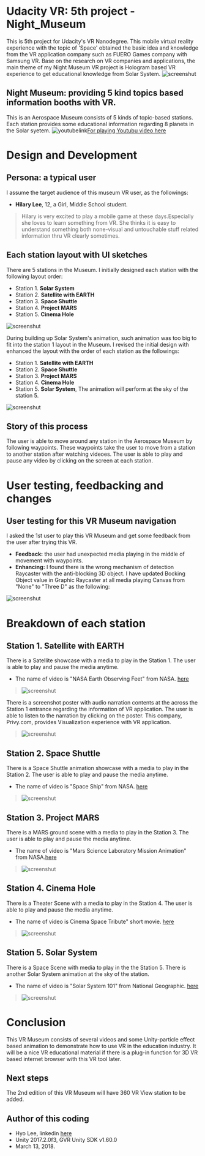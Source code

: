 # Udacity VR: 5th project - Night_Museum
This is 5th project for Udacity's VR Nanodegree. This mobile virtual reality experience with the topic 
of 'Space' obtained the basic idea and knowledge from the VR application company such as FUERO Games 
company with Samsung VR. Base on the research on VR companies and applications, the main theme of my 
Night Museum VR project is Hologram based VR experience to get educational knowledge from Solar System.
![screenshut](https://github.com/himax25/Night_Museum_VR_project/blob/master/Screenshot_Museum.png)

## Night Museum: providing 5 kind topics based information booths with VR.
This is an Aerospace Museum consists of 5 kinds of topic-based stations. Each station provides some educational
information regarding 8 planets in the Solar syetem. 
![youtubelink](https://github.com/himax25/Night_Museum_VR_project/blob/master/VR_YouTubu.JPG)[For playing Youtubu video here](https://youtu.be/g_r-LVPNa4I)

# Design and Development
## Persona: a typical user
I assume the target audience of this museum VR user, as the followings:
* **Hilary Lee**, 12, a Girl, Middle School student.
> Hilary is very excited to play a mobile game at these days.Especially she loves to learn something from VR. 
  She thinks it is easy to understand something both none-visual and untouchable stuff related information thru 
  VR clearly sometimes.
  
## Each station layout with UI sketches
There are 5 stations in the Museum. I initially designed each station with the following layout order: 
* Station 1. **Solar System**
* Station 2. **Satellite with EARTH**
* Station 3. **Space Shuttle**
* Station 4. **Project MARS**
* Station 5. **Cinema Hole**

![screenshut](https://github.com/himax25/Night_Museum_VR_project/blob/master/Design_Rev1.jpg)

During building up Solar System's animation, such animation was too big to fit into the station 1 layout in 
the Museum. I revised the initial design with enhanced the layout with the order of each station as the followings:
* Station 1. **Satellite with EARTH**
* Station 2. **Space Shuttle**
* Station 3. **Project MARS**
* Station 4. **Cinema Hole**
* Station 5. **Solar System**, The animation will perform at the sky of the station 5.

![screenshut](https://github.com/himax25/Night_Museum_VR_project/blob/master/Design_Rev2.jpg)

## Story of this process
The user is able to move around any station in the Aerospace Museum by following waypoints. These waypoints take 
the user to move from a station to another station after watching videoes. The user is able to play and pause 
any video by clicking on the screen at each station.

# User testing, feedbacking and changes
## User testing for this VR Museum navigation
I asked the 1st user to play this VR Museum and get some feedback from the user after trying this VR.
* **Feedback:** the user had unexpected media playing in the middle of movement with waypoints.
* **Enhancing:** I found there is the wrong mechanism of detection Raycaster with the anti-blocking 3D object. I have updated Bocking Object value in Graphic Raycaster at all media playing Canvas  from "None" to "Three D" as the following: 

![screenshut](https://github.com/himax25/Night_Museum_VR_project/blob/master/update1.JPG)

# Breakdown of each station
## Station 1. **Satellite with EARTH**
There is a Satellite showcase with a media to play in the Station 1. The user is able to play and pause the media anytime.
* The name of video is "NASA Earth Observing Feet" from NASA. [here](https://svs.gsfc.nasa.gov/4274)
> ![screenshut](https://github.com/himax25/Night_Museum_VR_project/blob/master/ss1.JPG)

There is a screenshot poster with audio narration contents at the across the Station 1 entrance regarding the information of VR application. The user is able to listen to the narration by clicking on the poster.
This company, Privy.com, provides Visualization experience with VR application. 
> ![screenshut](https://github.com/himax25/Night_Museum_VR_project/blob/master/VR_company1.JPG)

## Station 2. **Space Shuttle**
There is a Space Shuttle animation showcase with a media to play in the Station 2. The user is able to play and pause the media anytime.
* The name of video is "Space Ship" from NASA. [here](http://www.esa.int/spaceinvideos/Videos/2011/07/STS-135_Space_Shuttle_Launch)
> ![screenshut](https://github.com/himax25/Night_Museum_VR_project/blob/master/st2.JPG)

## Station 3. **Project MARS**
There is a MARS ground scene with a media to play in the Station 3. The user is able to play and pause the media anytime.
* The name of video is "Mars Science Laboratory Mission Animation" from NASA.[here](https://www.jpl.nasa.gov/video/details.php?id=979)
> ![screenshut](https://github.com/himax25/Night_Museum_VR_project/blob/master/st3.JPG)

## Station 4. **Cinema Hole**
There is a Theater Scene with a media to play in the Station 4. The user is able to play and pause the media anytime.
* The name of video is Cinema Space Tribute" short movie. [here](https://vimeo.com/113142476)
> ![screenshut](https://github.com/himax25/Night_Museum_VR_project/blob/master/st4.JPG)

## Station 5. **Solar System**
There is a Space Scene with media to play in the the Station 5. There is another Solar System animation at the sky of the station.
* The name of video is "Solar System 101" from National Geographic. [here](https://mobwona.mobi/video/solar-system-101-national-geographic/libKVRa01L8)
> ![screenshut](https://github.com/himax25/Night_Museum_VR_project/blob/master/st5.JPG)

# Conclusion
This VR Museum consists of several videos and some Unity-particle effect based animation to demonstrate how to use VR in the education industry. It will be a nice VR educational material if there is a plug-in function for 3D VR based internet browser with this VR tool later. 

## Next steps
The 2nd edition of this VR Museum will have 360 VR View station to be added.

## **Author of this coding**
* Hyo Lee, linkedin [here](https://www.linkedin.com/in/hyo-max-lee-61241b13/)
* Unity 2017.2.0f3, GVR Unity SDK v1.60.0
* March 13, 2018.

